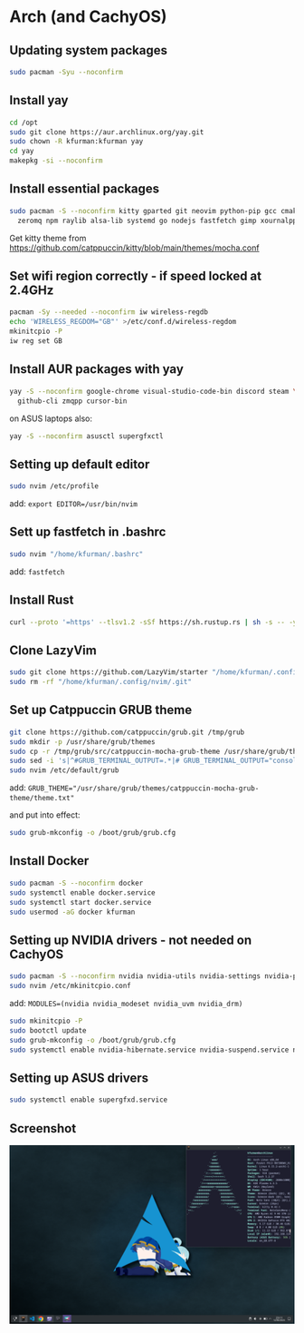 # Arch (and CachyOS)


## Updating system packages

```bash
sudo pacman -Syu --noconfirm
```

## Install yay

```bash
cd /opt
sudo git clone https://aur.archlinux.org/yay.git
sudo chown -R kfurman:kfurman yay
cd yay
makepkg -si --noconfirm
```

## Install essential packages

```bash
sudo pacman -S --noconfirm kitty gparted git neovim python-pip gcc cmake make tmux \
  zeromq npm raylib alsa-lib systemd go nodejs fastfetch gimp xournalpp
```

Get kitty theme from https://github.com/catppuccin/kitty/blob/main/themes/mocha.conf

## Set wifi region correctly - if speed locked at 2.4GHz

```bash
pacman -Sy --needed --noconfirm iw wireless-regdb
echo 'WIRELESS_REGDOM="GB"' >/etc/conf.d/wireless-regdom
mkinitcpio -P
iw reg set GB
```

## Install AUR packages with yay

```bash
yay -S --noconfirm google-chrome visual-studio-code-bin discord steam \
  github-cli zmqpp cursor-bin
```

on ASUS laptops also:

```bash
yay -S --noconfirm asusctl supergfxctl
```

## Setting up default editor

```bash
sudo nvim /etc/profile
```
add: `export EDITOR=/usr/bin/nvim`

## Sett up fastfetch in .bashrc

```bash
sudo nvim "/home/kfurman/.bashrc"
```
add: `fastfetch`

## Install Rust

```bash
curl --proto '=https' --tlsv1.2 -sSf https://sh.rustup.rs | sh -s -- -y
```

## Clone LazyVim

```bash
sudo git clone https://github.com/LazyVim/starter "/home/kfurman/.config/nvim"
sudo rm -rf "/home/kfurman/.config/nvim/.git"
```

## Set up Catppuccin GRUB theme

```bash
git clone https://github.com/catppuccin/grub.git /tmp/grub
sudo mkdir -p /usr/share/grub/themes
sudo cp -r /tmp/grub/src/catppuccin-mocha-grub-theme /usr/share/grub/themes/
sudo sed -i 's|^#GRUB_TERMINAL_OUTPUT=.*|# GRUB_TERMINAL_OUTPUT="console"|' /etc/default/grub
sudo nvim /etc/default/grub
```

add: `GRUB_THEME="/usr/share/grub/themes/catppuccin-mocha-grub-theme/theme.txt"`

and put into effect:
```bash
sudo grub-mkconfig -o /boot/grub/grub.cfg
```

## Install Docker

```bash
sudo pacman -S --noconfirm docker
sudo systemctl enable docker.service
sudo systemctl start docker.service
sudo usermod -aG docker kfurman
```

## Setting up NVIDIA drivers - not needed on CachyOS

```bash
sudo pacman -S --noconfirm nvidia nvidia-utils nvidia-settings nvidia-prime
sudo nvim /etc/mkinitcpio.conf
```

add: `MODULES=(nvidia nvidia_modeset nvidia_uvm nvidia_drm)`

```bash
sudo mkinitcpio -P
sudo bootctl update
sudo grub-mkconfig -o /boot/grub/grub.cfg
sudo systemctl enable nvidia-hibernate.service nvidia-suspend.service nvidia-resume.service nvidia-powerd.service
```

## Setting up ASUS drivers

```bash
sudo systemctl enable supergfxd.service
```

## Screenshot

![macos screenshot](arch.png)